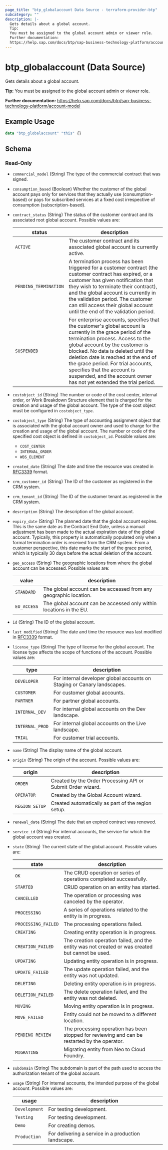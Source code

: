 ```yaml
---
page_title: "btp_globalaccount Data Source - terraform-provider-btp"
subcategory: ""
description: |-
  Gets details about a global account.
  Tip:
  You must be assigned to the global account admin or viewer role.
  Further documentation:
  https://help.sap.com/docs/btp/sap-business-technology-platform/account-model
---
```


# btp_globalaccount (Data Source)

Gets details about a global account.

__Tip:__
You must be assigned to the global account admin or viewer role.

__Further documentation:__
<https://help.sap.com/docs/btp/sap-business-technology-platform/account-model>

## Example Usage

```terraform
data "btp_globalaccount" "this" {}
```

<!-- schema generated by tfplugindocs -->
## Schema

### Read-Only

- `commercial_model` (String) The type of the commercial contract that was signed.
- `consumption_based` (Boolean) Whether the customer of the global account pays only for services that they actually use (consumption-based) or pays for subscribed services at a fixed cost irrespective of consumption (subscription-based).
- `contract_status` (String) The status of the customer contract and its associated root global account. Possible values are: 

  | status | description | 
  | --- | --- | 
  | `ACTIVE` | The customer contract and its associated global account is currently active. | 
  | `PENDING_TERMINATION` | A termination process has been triggered for a customer contract (the customer contract has expired, or a customer has given notification that they wish to terminate their contract), and the global account is currently in the validation period. The customer can still access their global account until the end of the validation period. | 
  | `SUSPENDED` | For enterprise accounts, specifies that the customer's global account is currently in the grace period of the termination process. Access to the global account by the customer is blocked. No data is deleted until the deletion date is reached at the end of the grace period. For trial accounts, specifies that the account is suspended, and the account owner has not yet extended the trial period. |
- `costobject_id` (String) The number or code of the cost center, internal order, or Work Breakdown Structure element that is charged for the creation and usage of the global account. The type of the cost object must be configured in `costobject_type`.
- `costobject_type` (String) The type of accounting assignment object that is associated with the global account owner and used to charge for the creation and usage of the global account. The number or code of the specified cost object is defined in `costobject_id`. Possible values are: 
	 - `COST_CENTER`
	 - `INTERNAL_ORDER`
	 - `WBS_ELEMENT`
- `created_date` (String) The date and time the resource was created in [RFC3339](https://www.ietf.org/rfc/rfc3339.txt) format.
- `crm_customer_id` (String) The ID of the customer as registered in the CRM system.
- `crm_tenant_id` (String) The ID of the customer tenant as registered in the CRM system.
- `description` (String) The description of the global account.
- `expiry_date` (String) The planned date that the global account expires. This is the same date as the Contract End Date, unless a manual adjustment has been made to the actual expiration date of the global account. Typically, this property is automatically populated only when a formal termination order is received from the CRM system. From a customer perspective, this date marks the start of the grace period, which is typically 30 days before the actual deletion of the account.
- `geo_access` (String) The geographic locations from where the global account can be accessed. Possible values are: 

  | value | description | 
  | --- | --- | 
  | `STANDARD` | The global account can be accessed from any geographic location. | 
  | `EU_ACCESS` | The global account can be accessed only within locations in the EU. |
- `id` (String) The ID of the global account.
- `last_modified` (String) The date and time the resource was last modified in [RFC3339](https://www.ietf.org/rfc/rfc3339.txt) format.
- `license_type` (String) The type of license for the global account. The license type affects the scope of functions of the account. Possible values are: 

  | type | description | 
  | --- | --- | 
  | `DEVELOPER`  | For internal developer global accounts on Staging or Canary landscapes. | 
  | `CUSTOMER` | For customer global accounts. | 
  | `PARTNER` | For partner global accounts. | 
  | `INTERNAL_DEV` | For internal global accounts on the Dev landscape.  | 
  | `INTERNAL_PROD` | For internal global accounts on the Live landscape. | 
  | `TRIAL` | For customer trial accounts. |
- `name` (String) The display name of the global account.
- `origin` (String) The origin of the account. Possible values are: 

  | origin | description | 
  | --- | --- | 
  | `ORDER` | Created by the Order Processing API or Submit Order wizard. | 
  | `OPERATOR` | Created by the Global Account wizard. | 
  | `REGION_SETUP` | Created automatically as part of the region setup. |
- `renewal_date` (String) The date that an expired contract was renewed.
- `service_id` (String) For internal accounts, the service for which the global account was created.
- `state` (String) The current state of the global account. Possible values are: 

  | state | description | 
  | --- | --- | 
  | `OK` | The CRUD operation or series of operations completed successfully. | 
  | `STARTED` | CRUD operation on an entity has started. | 
  | `CANCELLED` | The operation or processing was canceled by the operator. | 
  | `PROCESSING` | A series of operations related to the entity is in progress. | 
  | `PROCESSING_FAILED` | The processing operations failed. | 
  | `CREATING` | Creating entity operation is in progress. | 
  | `CREATION_FAILED` | The creation operation failed, and the entity was not created or was created but cannot be used. | 
  | `UPDATING` |  Updating entity operation is in progress. | 
  | `UPDATE_FAILED` | The update operation failed, and the entity was not updated. | 
  | `DELETING` | Deleting entity operation is in progress. | 
  | `DELETION_FAILED` | The delete operation failed, and the entity was not deleted. | 
  | `MOVING` | Moving entity operation is in progress. | 
  | `MOVE_FAILED` | Entity could not be moved to a different location. | 
  | `PENDING REVIEW` | The processing operation has been stopped for reviewing and can be restarted by the operator. | 
  | `MIGRATING` | Migrating entity from Neo to Cloud Foundry. |
- `subdomain` (String) The subdomain is part of the path used to access the authorization tenant of the global account.
- `usage` (String) For internal accounts, the intended purpose of the global account. Possible values are: 

  | usage | description | 
  | --- | --- | 
  | `Development` | For testing development. | 
  | `Testing` | For testing development. | 
  | `Demo` | For creating demos. | 
  | `Production`  | For delivering a service in a production landscape. |